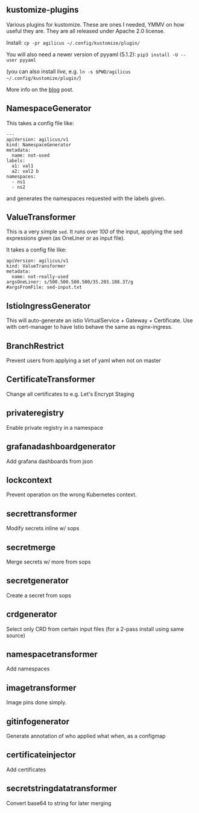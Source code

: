 ## kustomize-plugins
Various plugins for kustomize. These are ones I needed,
YMMV on how useful they are. They are all released under
Apache 2.0 license.

Install: `cp -pr agilicus ~/.config/kustomize/plugin/`

You will also need a newer version of pyyaml (5.1.2):
`pip3 install -U --user pyyaml`

(you can also install _live_, e.g. `ln -s $PWD/agilicus ~/.config/kustomize/plugin/`)

More info on the [blog](https://www.agilicus.com/kustomize-plugin-examples/) post.

## NamespaceGenerator

This takes a config file like:
```
---
apiVersion: agilicus/v1
kind: NamespaceGenerator
metadata:
  name: not-used
labels:
  a1: val1
  a2: val2 b
namespaces:
  - ns1
  - ns2
```

and generates the namespaces requested with the labels given.

## ValueTransformer

This is a very simple `sed`. It runs over *100* of the input,
applying the sed expressions given (as OneLiner or as input file).

It takes a config file like:

```
apiVersion: agilicus/v1
kind: ValueTransformer
metadata:
  name: not-really-used
argsOneLiner: s/500.500.500.500/35.203.108.37/g
#argsFromFile: sed-input.txt
```

## IstioIngressGenerator

This will auto-generate an istio VirtualService + Gateway + Certificate.
Use with cert-manager to have Istio behave the same as nginx-ingress.

## BranchRestrict

Prevent users from applying a set of yaml when not on master

## CertificateTransformer

Change all certificates to e.g. Let's Encrypt Staging

## privateregistry

Enable private registry in a namespace

## grafanadashboardgenerator

Add grafana dashboards from json

## lockcontext

Prevent operation on the wrong Kubernetes context.

## secrettransformer

Modify secrets inline w/ sops

## secretmerge

Merge secrets w/ more from sops

## secretgenerator

Create a secret from sops

## crdgenerator

Select only CRD from certain input files (for a 2-pass install using same source)

## namespacetransformer

Add namespaces

## imagetransformer

Image pins done simply.

## gitinfogenerator

Generate annotation of who applied what when, as a configmap

## certificateinjector

Add certificates

## secretstringdatatransformer

Convert base64 to string for later merging
